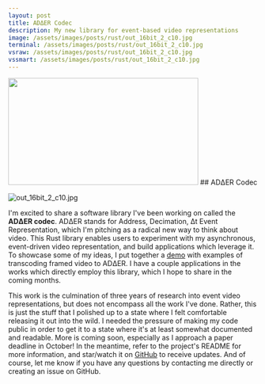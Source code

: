 ```yaml
---
layout: post
title: ADΔER Codec
description: My new library for event-based video representations
image: /assets/images/posts/rust/out_16bit_2_c10.jpg
terminal: /assets/images/posts/rust/out_16bit_2_c10.jpg
vsraw: /assets/images/posts/rust/out_16bit_2_c10.jpg
vssmart: /assets/images/posts/rust/out_16bit_2_c10.jpg
---
```

<meta name="image" property="og:image" content="{{ page.image }}">
<img src="{{ page.image }}" class="center" width="384" height="216">
## ADΔER Codec

![out_16bit_2_c10.jpg]({{site.baseurl}}/_posts/out_16bit_2_c10.jpg)

I'm excited to share a software library I've been working on called the **ADΔER codec**. ADΔER stands for Address, Decimation, Δt Event Representation, which I'm pitching as a radical new way to think about video. This Rust library enables users to experiment with my asynchronous, event-driven video representation, and build applications which leverage it. To showcase some of my ideas, I put together a [demo](https://yt-embed.herokuapp.com/embed?v=yfzwn5PrMpw) with examples of transcoding framed video to ADΔER. I have a couple applications in the works which directly employ this library, which I hope to share in the coming months. 

This work is the culmination of three years of research into event video representations, but does not encompass all the work I've done. Rather, this is just the stuff that I polished up to a state where I felt comfortable releasing it out into the wild. I needed the pressure of making my code public in order to get it to a state where it's at least somewhat documented and readable. More is coming soon, especially as I approach a paper deadline in October! In the meantime, refer to the project's README for more information, and star/watch it on [GitHub](https://github.com/ac-freeman/adder-codec-rs) to receive updates. And of course, let me know if you have any questions by contacting me directly or creating an issue on GitHub.
